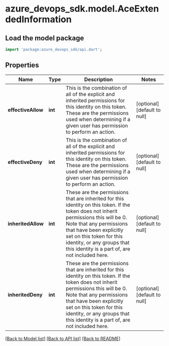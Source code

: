 # azure_devops_sdk.model.AceExtendedInformation

## Load the model package
```dart
import 'package:azure_devops_sdk/api.dart';
```

## Properties
Name | Type | Description | Notes
------------ | ------------- | ------------- | -------------
**effectiveAllow** | **int** | This is the combination of all of the explicit and inherited permissions for this identity on this token.  These are the permissions used when determining if a given user has permission to perform an action. | [optional] [default to null]
**effectiveDeny** | **int** | This is the combination of all of the explicit and inherited permissions for this identity on this token.  These are the permissions used when determining if a given user has permission to perform an action. | [optional] [default to null]
**inheritedAllow** | **int** | These are the permissions that are inherited for this identity on this token.  If the token does not inherit permissions this will be 0.  Note that any permissions that have been explicitly set on this token for this identity, or any groups that this identity is a part of, are not included here. | [optional] [default to null]
**inheritedDeny** | **int** | These are the permissions that are inherited for this identity on this token.  If the token does not inherit permissions this will be 0.  Note that any permissions that have been explicitly set on this token for this identity, or any groups that this identity is a part of, are not included here. | [optional] [default to null]

[[Back to Model list]](../README.md#documentation-for-models) [[Back to API list]](../README.md#documentation-for-api-endpoints) [[Back to README]](../README.md)


